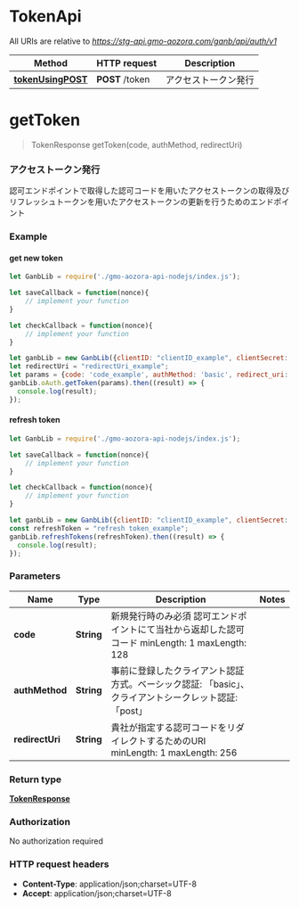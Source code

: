 # TokenApi

All URIs are relative to *https://stg-api.gmo-aozora.com/ganb/api/auth/v1*

Method | HTTP request | Description
------------- | ------------- | -------------
[**tokenUsingPOST**](TokenApi.md#tokenUsingPOST) | **POST** /token | アクセストークン発行


# **getToken**
> TokenResponse getToken(code, authMethod, redirectUri)

### アクセストークン発行

認可エンドポイントで取得した認可コードを用いたアクセストークンの取得及びリフレッシュトークンを用いたアクセストークンの更新を行うためのエンドポイント

### Example

#### get new token
```javascript
let GanbLib = require('./gmo-aozora-api-nodejs/index.js');

let saveCallback = function(nonce){
    // implement your function
}

let checkCallback = function(nonce){
    // implement your function
}

let ganbLib = new GanbLib({clientID: "clientID_example", clientSecret: "clientSecret_example", nonceCallbacks: [saveCallback, checkCallback]});
let redirectUri = "redirectUri_example";
let params = {code: 'code_example', authMethod: 'basic', redirect_uri: redirectUri};
ganbLib.oAuth.getToken(params).then((result) => {
  console.log(result);
});
```

#### refresh token
```javascript
let GanbLib = require('./gmo-aozora-api-nodejs/index.js');

let saveCallback = function(nonce){
    // implement your function
}

let checkCallback = function(nonce){
    // implement your function
}

let ganbLib = new GanbLib({clientID: "clientID_example", clientSecret: "clientSecret_example", nonceCallbacks: [saveCallback, checkCallback]});
const refreshToken = "refresh token_example";
ganbLib.refreshTokens(refreshToken).then((result) => {
  console.log(result);
});
```

### Parameters

Name | Type | Description  | Notes
------------- | ------------- | ------------- | -------------
 **code** | **String** | 新規発行時のみ必須 認可エンドポイントにて当社から返却した認可コード minLength: 1 maxLength: 128 |
 **authMethod** | **String** | 事前に登録したクライアント認証方式。ベーシック認証: 「basic」、クライアントシークレット認証: 「post」 |
 **redirectUri** | **String** | 貴社が指定する認可コードをリダイレクトするためのURI  minLength: 1 maxLength: 256  |
 
### Return type

[**TokenResponse**](TokenResponse.md)

### Authorization

No authorization required

### HTTP request headers

 - **Content-Type**: application/json;charset=UTF-8
 - **Accept**: application/json;charset=UTF-8

